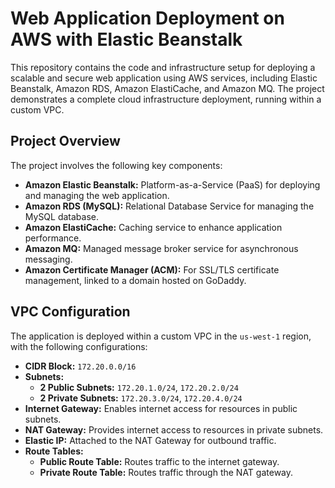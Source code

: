 # Web Application Deployment on AWS with Elastic Beanstalk

This repository contains the code and infrastructure setup for deploying a scalable and secure web application using AWS services, including Elastic Beanstalk, Amazon RDS, Amazon ElastiCache, and Amazon MQ. The project demonstrates a complete cloud infrastructure deployment, running within a custom VPC.

## Project Overview

The project involves the following key components:

- **Amazon Elastic Beanstalk:** Platform-as-a-Service (PaaS) for deploying and managing the web application.
- **Amazon RDS (MySQL):** Relational Database Service for managing the MySQL database.
- **Amazon ElastiCache:** Caching service to enhance application performance.
- **Amazon MQ:** Managed message broker service for asynchronous messaging.
- **Amazon Certificate Manager (ACM):** For SSL/TLS certificate management, linked to a domain hosted on GoDaddy.

## VPC Configuration

The application is deployed within a custom VPC in the `us-west-1` region, with the following configurations:

- **CIDR Block:** `172.20.0.0/16`
- **Subnets:**
  - **2 Public Subnets:** `172.20.1.0/24`, `172.20.2.0/24`
  - **2 Private Subnets:** `172.20.3.0/24`, `172.20.4.0/24`
- **Internet Gateway:** Enables internet access for resources in public subnets.
- **NAT Gateway:** Provides internet access to resources in private subnets.
- **Elastic IP:** Attached to the NAT Gateway for outbound traffic.
- **Route Tables:** 
  - **Public Route Table:** Routes traffic to the internet gateway.
  - **Private Route Table:** Routes traffic through the NAT gateway.
